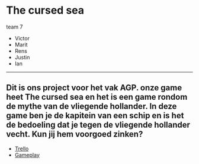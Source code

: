 # The cursed sea
team 7
* Victor
* Marit
* Rens
* Justin
* Ian
---
Dit is ons project voor het vak AGP. onze game heet The cursed sea en het is een game rondom de mythe van de vliegende hollander. In deze game ben je de kapitein van een schip en is het de bedoeling dat je tegen de vliegende hollander vecht. Kun jij hem voorgoed zinken?
---
* [Trello](https://trello.com/b/bm7fRTja/mythe-team-7)
* [Gameplay](https://www.youtube.com/watch?v=6yvcBH0y7oc)
